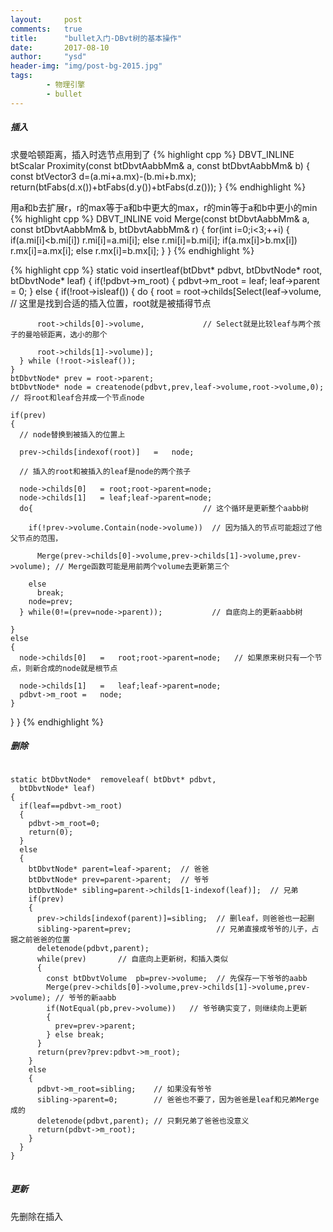 ```yaml
---
layout:     post
comments:   true
title:      "bullet入门-DBvt树的基本操作"
date:       2017-08-10
author:     "ysd"
header-img: "img/post-bg-2015.jpg"
tags:
        - 物理引擎
        - bullet
---
```


##### 插入

求曼哈顿距离，插入时选节点用到了
{% highlight cpp %}
DBVT_INLINE btScalar Proximity(const btDbvtAabbMm& a, const btDbvtAabbMm& b)
{
  const btVector3	d=(a.mi+a.mx)-(b.mi+b.mx);             
  return(btFabs(d.x())+btFabs(d.y())+btFabs(d.z()));
}
{% endhighlight %}

用a和b去扩展r，r的max等于a和b中更大的max，r的min等于a和b中更小的min
{% highlight cpp %}
DBVT_INLINE void Merge(const btDbvtAabbMm& a, const btDbvtAabbMm& b, btDbvtAabbMm& r)
{
  for(int i=0;i<3;++i)
  {
    if(a.mi[i]<b.mi[i]) r.mi[i]=a.mi[i]; else r.mi[i]=b.mi[i];
    if(a.mx[i]>b.mx[i]) r.mx[i]=a.mx[i]; else r.mx[i]=b.mx[i];
  }
}
{% endhighlight %}

{% highlight cpp %}
static void	insertleaf(btDbvt* pdbvt, btDbvtNode* root, btDbvtNode* leaf)
{
  if(!pdbvt->m_root)
  {
    pdbvt->m_root	=	leaf;
    leaf->parent	=	0;
  }
  else
  {
    if(!root->isleaf())
    {
      do {
        root = root->childs[Select(leaf->volume,   // 这里是找到合适的插入位置，root就是被插得节点
        
          root->childs[0]->volume,             // Select就是比较leaf与两个孩子的曼哈顿距离，选小的那个
          
          root->childs[1]->volume)];
      } while (!root->isleaf());
    }
    btDbvtNode* prev = root->parent;
    btDbvtNode* node = createnode(pdbvt,prev,leaf->volume,root->volume,0);  // 将root和leaf合并成一个节点node
    
    if(prev)
    {   
      // node替换到被插入的位置上
      
      prev->childs[indexof(root)]	=	node;
      
      // 插入的root和被插入的leaf是node的两个孩子
      
      node->childs[0]	= root;root->parent=node;
      node->childs[1]	= leaf;leaf->parent=node;
      do{                                      // 这个循环是更新整个aabb树
      
        if(!prev->volume.Contain(node->volume))  // 因为插入的节点可能超过了他父节点的范围，
        
          Merge(prev->childs[0]->volume,prev->childs[1]->volume,prev->volume); // Merge函数可能是用前两个volume去更新第三个
          
        else
          break;
        node=prev;
      } while(0!=(prev=node->parent));           // 自底向上的更新aabb树
      
    }
    else
    {
      node->childs[0]	=	root;root->parent=node;   // 如果原来树只有一个节点，则新合成的node就是根节点
      
      node->childs[1]	=	leaf;leaf->parent=node;
      pdbvt->m_root	=	node;
    }
  }
}
{% endhighlight %}

##### 删除

<pre>
<code>
static btDbvtNode*	removeleaf(	btDbvt* pdbvt,
  btDbvtNode* leaf)
{
  if(leaf==pdbvt->m_root)
  {
    pdbvt->m_root=0;
    return(0);
  }
  else
  {
    btDbvtNode*	parent=leaf->parent;  // 爸爸
    btDbvtNode*	prev=parent->parent;  // 爷爷
    btDbvtNode*	sibling=parent->childs[1-indexof(leaf)];  // 兄弟
    if(prev)
    {
      prev->childs[indexof(parent)]=sibling;  // 删leaf，则爸爸也一起删
      sibling->parent=prev;                   // 兄弟直接成爷爷的儿子，占据之前爸爸的位置
      deletenode(pdbvt,parent);
      while(prev)       // 自底向上更新树，和插入类似
      {
        const btDbvtVolume	pb=prev->volume;  // 先保存一下爷爷的aabb
        Merge(prev->childs[0]->volume,prev->childs[1]->volume,prev->volume); // 爷爷的新aabb
        if(NotEqual(pb,prev->volume))   // 爷爷确实变了，则继续向上更新
        {
          prev=prev->parent;
        } else break;
      }
      return(prev?prev:pdbvt->m_root);
    }
    else
    {
      pdbvt->m_root=sibling;    // 如果没有爷爷
      sibling->parent=0;        // 爸爸也不要了，因为爸爸是leaf和兄弟Merge成的
      deletenode(pdbvt,parent); // 只剩兄弟了爸爸也没意义
      return(pdbvt->m_root);
    }
  }
}
</code>
</pre>

##### 更新

先删除在插入


